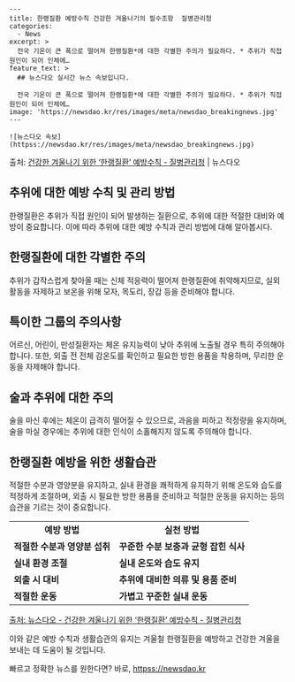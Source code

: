     ---
    title: 한랭질환 예방수칙 건강한 겨울나기의 필수조항  질병관리청
    categories:
      - News
    excerpt: >
      전국 기온이 큰 폭으로 떨어져 한랭질환*에 대한 각별한 주의가 필요하다. * 추위가 직접 원인이 되어 인체에…
    feature_text: >
      ## 뉴스다오 실시간 뉴스 속보입니다.
    
      전국 기온이 큰 폭으로 떨어져 한랭질환*에 대한 각별한 주의가 필요하다. * 추위가 직접 원인이 되어 인체에…
    image: 'https://newsdao.kr/res/images/meta/newsdao_breakingnews.jpg'
    ---
    
    ![뉴스다오 속보](httpss://newsdao.kr/res/images/meta/newsdao_breakingnews.jpg)

<p>출처: <a href="httpss://newsdao.kr/2820" rel="dofollow">건강한 겨울나기 위한 ‘한랭질환’ 예방수칙 - 질병관리청</a> | 뉴스다오</p>

<h2 data-ke-size="size26">추위에 대한 예방 수칙 및 관리 방법</h2>
<p data-ke-size="size16">한랭질환은 추위가 직접 원인이 되어 발생하는 질환으로, 추위에 대한 적절한 대비와 예방이 중요합니다. 이에 따라 추위에 대한 예방 수칙과 관리 방법에 대해 알아봅시다.</p>

<h2 data-ke-size="size24">한랭질환에 대한 각별한 주의</h2>
<p data-ke-size="size16">추위가 갑작스럽게 찾아올 때는 신체 적응력이 떨어져 한랭질환에 취약해지므로, 실외 활동을 자제하고 보온을 위해 모자, 목도리, 장갑 등을 준비해야 합니다.</p>

<h2 data-ke-size="size24">특이한 그룹의 주의사항</h2>
<p data-ke-size="size16">어르신, 어린이, 만성질환자는 체온 유지능력이 낮아 추위에 노출될 경우 특히 주의해야 합니다. 또한, 외출 전 전체 감온도를 확인하고 필요한 방한 용품을 착용하며, 무리한 운동을 자제해야 합니다.</p>

<h2 data-ke-size="size24">술과 추위에 대한 주의</h2>
<p data-ke-size="size16">술을 마신 후에는 체온이 급격히 떨어질 수 있으므로, 과음을 피하고 적정량을 유지하며, 술을 마실 경우에는 추위에 대한 인식이 소홀해지지 않도록 주의해야 합니다.</p>

<h2 data-ke-size="size24">한랭질환 예방을 위한 생활습관</h2>
<p data-ke-size="size16">적절한 수분과 영양분을 유지하고, 실내 환경을 쾌적하게 유지하기 위해 온도와 습도를 적정하게 조절하며, 외출 시 필요한 방한 용품을 준비하고 적절한 운동을 유지하는 등의 습관을 기르는 것이 중요합니다.</p>

<table>
	<tr>
		<td style="text-align: center; height: 17px;"><b>예방 방법</b></td>
		<td style="text-align: center; height: 17px;"><b>실천 방법</b></td>
	</tr>
	<tr>
		<td style="text-align: left; "><b>적절한 수분과 영양분 섭취</b></td>
		<td style="text-align: left; "><b>꾸준한 수분 보충과 균형 잡힌 식사</b></td>
	</tr>
	<tr>
		<td style="text-align: left; "><b>실내 환경 조절</b></td>
		<td style="text-align: left; "><b>실내 온도와 습도 유지</b></td>
	</tr>
	<tr>
		<td style="text-align: left; "><b>외출 시 대비</b></td>
		<td style="text-align: left; "><b>추위에 대비한 의류 및 용품 준비</b></td>
	</tr>
	<tr>
		<td style="text-align: left; "><b>적절한 운동</b></td>
		<td style="text-align: left; "><b>가볍고 꾸준한 실내 운동</b></td>
	</tr>
</table>

<p data-ke-size="size16"><a href="httpss://newsdao.kr/2820">출처: 뉴스다오 - 건강한 겨울나기 위한 ‘한랭질환’ 예방수칙 - 질병관리청</a></p>
<p data-ke-size="size16">이와 같은 예방 수칙과 생활습관의 유지는 겨울철 한랭질환을 예방하고 건강한 겨울을 보내는 데 도움이 될 것입니다.</p> 

빠르고 정확한 뉴스를 원한다면? 바로, <a href="httpss://newsdao.kr" rel="dofollow">httpss://newsdao.kr</a>


    